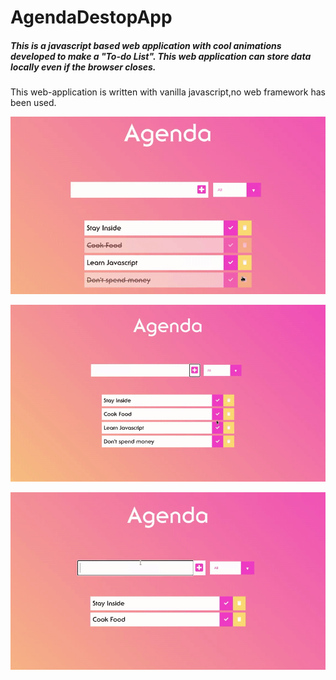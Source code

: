 # AgendaDestopApp
##### This is a javascript based web application with cool animations developed to make a "To-do List". This web application can store data locally even if the browser closes.

This web-application is written with vanilla javascript,no web framework has been used.

![delete-element](https://github.com/Visualtaggy/AgendaDestopApp/blob/master/gifs/delete.gif)

![complete-element](https://github.com/Visualtaggy/AgendaDestopApp/blob/master/gifs/complete.gif)

![add-element](https://github.com/Visualtaggy/AgendaDestopApp/blob/master/gifs/add.gif)
